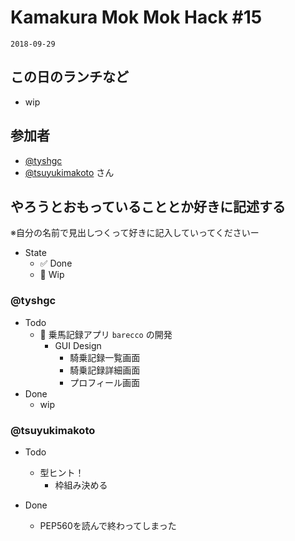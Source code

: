 # Kamakura Mok Mok Hack #15

`2018-09-29`

## この日のランチなど
- wip

## 参加者

- [@tyshgc](http://twitter.com/tyshgc)
- [@tsuyukimakoto](https://twitter.com/everes) さん


## やろうとおもっていることとか好きに記述する
※自分の名前で見出しつくって好きに記入していってくださいー

- State
  - ✅ Done
  - 🚧 Wip

### @tyshgc

- Todo
  - 🚧 乗馬記録アプリ `barecco` の開発
    - GUI Design
      - 騎乗記録一覧画面
      - 騎乗記録詳細画面
      - プロフィール画面
- Done
  - wip

### @tsuyukimakoto

- Todo
  - 型ヒント！
    - 枠組み決める

- Done
  - PEP560を読んで終わってしまった
